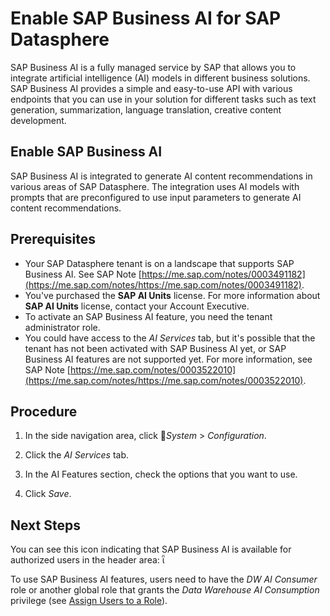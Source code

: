 <!-- loio1b3fe45f38df4db1a9cda97a5a7bcdaf -->

<link rel="stylesheet" type="text/css" href="../css/sap-icons.css"/>

# Enable SAP Business AI for SAP Datasphere

SAP Business AI is a fully managed service by SAP that allows you to integrate artificial intelligence \(AI\) models in different business solutions. SAP Business AI provides a simple and easy-to-use API with various endpoints that you can use in your solution for different tasks such as text generation, summarization, language translation, creative content development.

<a name="loio194ad917defc4979b30bdf6b0dcb522e"/>

<!-- loio194ad917defc4979b30bdf6b0dcb522e -->

## Enable SAP Business AI

SAP Business AI is integrated to generate AI content recommendations in various areas of SAP Datasphere. The integration uses AI models with prompts that are preconfigured to use input parameters to generate AI content recommendations.



<a name="loio194ad917defc4979b30bdf6b0dcb522e__prereq_txf_gm1_2dc"/>

## Prerequisites

-   Your SAP Datasphere tenant is on a landscape that supports SAP Business AI. See SAP Note [https://me.sap.com/notes/0003491182](https://me.sap.com/notes/https://me.sap.com/notes/0003491182).
-   You've purchased the **SAP AI Units** license. For more information about **SAP AI Units** license, contact your Account Executive.
-   To activate an SAP Business AI feature, you need the tenant administrator role.
-   You could have access to the *AI Services* tab, but it's possible that the tenant has not been activated with SAP Business AI yet, or SAP Business AI features are not supported yet. For more information, see SAP Note [https://me.sap.com/notes/0003522010](https://me.sap.com/notes/https://me.sap.com/notes/0003522010).



<a name="loio194ad917defc4979b30bdf6b0dcb522e__steps_nxc_hc4_sdc"/>

## Procedure

1.  In the side navigation area, click <span class="FPA-icons-V3"></span>*System* \> *Configuration*.

2.  Click the *AI Services* tab.

3.  In the AI Features section, check the options that you want to use.

4.  Click *Save*.




<a name="loio194ad917defc4979b30bdf6b0dcb522e__postreq_mmz_t1c_tdc"/>

## Next Steps

You can see this icon indicating that SAP Business AI is available for authorized users in the header area: <span class="SAP-icons-V5"></span>

To use SAP Business AI features, users need to have the *DW AI Consumer* role or another global role that grants the *Data Warehouse AI Consumption* privilege \(see [Assign Users to a Role](../Managing-Users-and-Roles/assign-users-to-a-role-57a7880.md)\).

